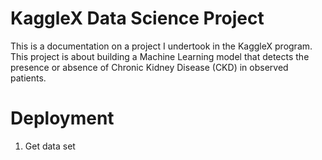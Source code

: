 # KaggleX Data Science Project

This is a documentation on a project I undertook in the KaggleX program. 
This project is about building a Machine Learning model that detects the presence or absence of Chronic Kidney Disease (CKD) in observed patients.

# Deployment 
1. Get data set
